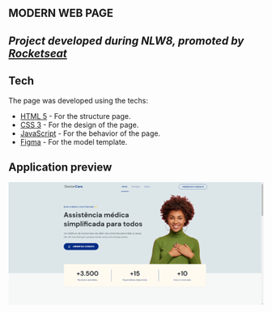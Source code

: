 ## MODERN WEB PAGE
## _Project developed during NLW8, promoted by [Rocketseat](https://www.rocketseat.com.br/)_

## Tech
  The page was developed using the techs:
- [HTML 5](https://developer.mozilla.org/pt-BR/docs/Web/HTML) - For the structure page.
- [CSS 3](https://developer.mozilla.org/pt-BR/docs/Web/CSS) - For the design of the page.
- [JavaScript](https://developer.mozilla.org/pt-BR/docs/Web/JavaScript) - For the behavior of the page.
- [Figma](https://www.figma.com/file/CSWWouZAWODrKuBLZe8QE3/DoctorCare-(Community)?node-id=0%3A1) - For the model template.

## Application preview
![Preview](assets/preview.png)

